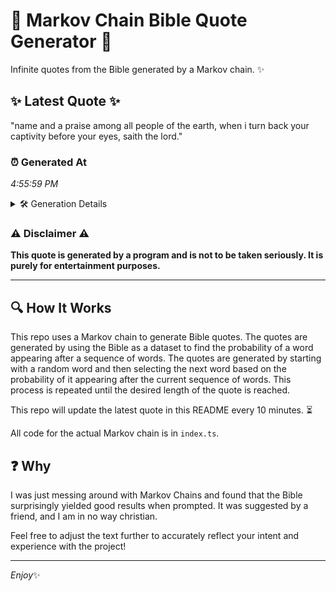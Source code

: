 # 📖 Markov Chain Bible Quote Generator 📖

Infinite quotes from the Bible generated by a Markov chain. ✨

## ✨ Latest Quote ✨
"name and a praise among all people of the earth, when i turn back your captivity before your eyes, saith the lord."

### ⏰ Generated At
*4:55:59 PM*

<details>
    <summary>🛠️ Generation Details</summary>
    <p>
        <strong>🌱 Seed:</strong> name<br>
        <strong>🔄 Iterations:</strong> 21<br>
        <strong>📜 Context History:</strong><br>[ name ]: and<br>[ name, and ]: a<br>[ name, and, a ]: praise<br>[ name, and, a, praise ]: among<br>[ name, and, a, praise, among ]: all<br>[ name, and, a, praise, among, all ]: people<br>[ and, a, praise, among, all, people ]: of<br>[ a, praise, among, all, people, of ]: the<br>[ praise, among, all, people, of, the ]: earth,<br>[ among, all, people, of, the, earth, ]: when<br>[ all, people, of, the, earth,, when ]: i<br>[ people, of, the, earth,, when, i ]: turn<br>[ of, the, earth,, when, i, turn ]: back<br>[ the, earth,, when, i, turn, back ]: your<br>[ earth,, when, i, turn, back, your ]: captivity<br>[ when, i, turn, back, your, captivity ]: before<br>[ i, turn, back, your, captivity, before ]: your<br>[ turn, back, your, captivity, before, your ]: eyes,<br>[ back, your, captivity, before, your, eyes, ]: saith<br>[ your, captivity, before, your, eyes,, saith ]: the<br>[ captivity, before, your, eyes,, saith, the ]: lord.<br>
    </p>
</details>

### ⚠️ Disclaimer ⚠️
**This quote is generated by a program and is not to be taken seriously. It is purely for entertainment purposes.**

---

## 🔍 How It Works

This repo uses a Markov chain to generate Bible quotes. The quotes are generated by using the Bible as a dataset to find the probability of a word appearing after a sequence of words. The quotes are generated by starting with a random word and then selecting the next word based on the probability of it appearing after the current sequence of words. This process is repeated until the desired length of the quote is reached.

This repo will update the latest quote in this README every 10 minutes. ⏳

All code for the actual Markov chain is in `index.ts`.

## ❓ Why

I was just messing around with Markov Chains and found that the Bible surprisingly yielded good results when prompted. 
It was suggested by a friend, and I am in no way christian.

Feel free to adjust the text further to accurately reflect your intent and experience with the project!

---

*Enjoy*✨
